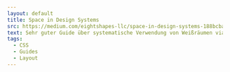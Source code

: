 ```yaml
---
layout: default
title: Space in Design Systems
src: https://medium.com/eightshapes-llc/space-in-design-systems-188bcbae0d62
text: Sehr guter Guide über systematische Verwendung von Weißräumen via CSS.
tags:
  - CSS
  - Guides
  - Layout
---
```

